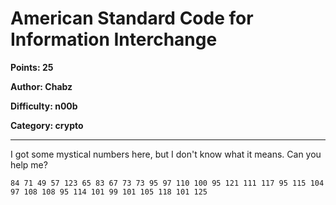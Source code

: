 # American Standard Code for Information Interchange
**Points: 25**

**Author: Chabz**

**Difficulty: n00b**

**Category: crypto**

---
I got some mystical numbers here, but I don't know what it means. Can you
help me?

```
84 71 49 57 123 65 83 67 73 73 95 97 110 100 95 121 111 117 95 115 104 97 108 108 95 114 101 99 101 105 118 101 125
```
